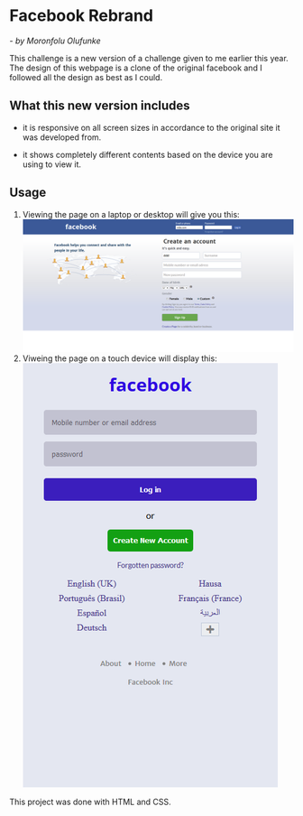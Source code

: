 # Facebook Rebrand

_- by Moronfolu Olufunke_

This challenge is a new version of a challenge given to me earlier this year.
The design of this webpage is a clone of the original facebook and I followed all the design as best as I could.

## What this new version includes

-  it is responsive on all screen sizes in accordance to the original site it was developed from.

-  it shows completely different contents based on the device you are using to view it.

## Usage

1. Viewing the page on a laptop or desktop will give you this:
   ![Laptop Design preview for Facebook Rebranding page](./design/laptop-design.png)
2. Viweing the page on a touch device will display this:
   ![Touch Screen Design preview for Facebook Rebranding page](./design/touchscreen-design.png)

This project was done with HTML and CSS.
